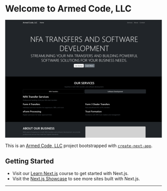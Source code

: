# Welcome to Armed Code, LLC

![Armed Code, LLC - NFA Transfers and Software Development](screenshot.png)

This is an [Armed Code, LLC](https://armedcodellc.com/) project bootstrapped with [`create-next-app`](https://github.com/vercel/next.js/tree/canary/packages/create-next-app).

## Getting Started

- Visit our [Learn Next.js](https://nextjs.org/learn) course to get started with Next.js.
- Visit the [Next.js Showcase](https://nextjs.org/showcase) to see more sites built with Next.js.

---